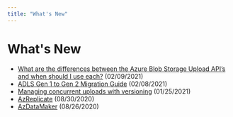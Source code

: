 ```yaml
---
title: "What's New"
---
```


# What's New

- [What are the differences between the Azure Blob Storage Upload API’s and when should I use each?](https://azurestorage.com/docs/application-and-user-data/basics/azure-blob-storage-upload-apis/) (02/09/2021)
- [ADLS Gen 1 to Gen 2 Migration Guide](https://azurestorage.com/docs/analytics/adls-gen1-to-gen2-migration/) (02/08/2021)
- [Managing concurrent uploads with versioning](https://azurestorage.com/docs/application-and-user-data/code-samples/concurrent-uploads-with-versioning/) (01/25/2021)
- [AzReplicate](https://aka.ms/AzReplicate) (08/30/2020)
- [AzDataMaker](https://aka.ms/AzDataMaker) (08/26/2020)